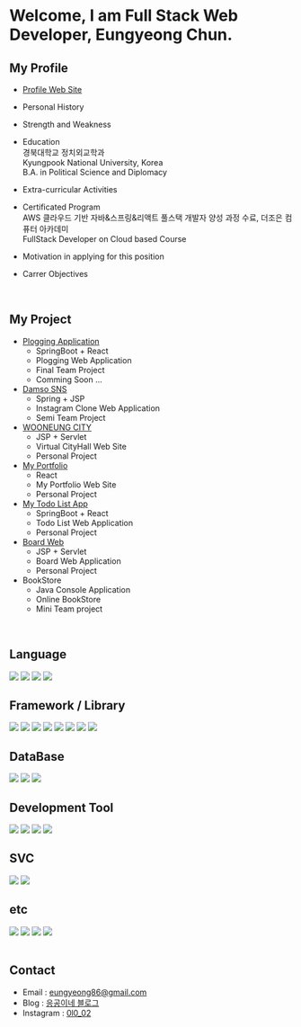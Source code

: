 # Welcome, I am Full Stack Web Developer, Eungyeong Chun.

## My Profile

- [Profile Web Site](https://)

- Personal History<br>

- Strength and Weakness<br>

- Education<br>
  경북대학교 정치외교학과<br>
  Kyungpook National University, Korea<br>
  B.A. in Political Science and Diplomacy

- Extra-curricular Activities<br>

- Certificated Program<br>
  AWS 클라우드 기반 자바&스프링&리액트 풀스택 개발자 양성 과정 수료, 더조은 컴퓨터 아카데미<br>
  FullStack Developer on Cloud based Course

- Motivation in applying for this position<br>

- Carrer Objectives<br>

<br>

## My Project

- [Plogging Application](https://)
  - SpringBoot + React
  - Plogging Web Application
  - Final Team Project
  - Comming Soon ...
- [Damso SNS](http://damso.olooe.city)
  - Spring + JSP
  - Instagram Clone Web Application
  - Semi Team Project
- [WOONEUNG CITY](https://pf.olooe.city)
  - JSP + Servlet
  - Virtual CityHall Web Site
  - Personal Project
- [My Portfolio](https://)
  - React
  - My Portfolio Web Site
  - Personal Project
- [My Todo List App](https://)
  - SpringBoot + React
  - Todo List Web Application
  - Personal Project
- [Board Web](https://)
  - JSP + Servlet
  - Board Web Application
  - Personal Project
- BookStore
  - Java Console Application
  - Online BookStore
  - Mini Team project

<br>

## Language

  <img src="https://img.shields.io/badge/java-007396?style=for-the-badge&logo=java&logoColor=white"> 
  <img src="https://img.shields.io/badge/javascript-F7DF1E?style=for-the-badge&logo=javascript&logoColor=black"> 
  <img src="https://img.shields.io/badge/html5-E34F26?style=for-the-badge&logo=html5&logoColor=white"> 
  <img src="https://img.shields.io/badge/css-1572B6?style=for-the-badge&logo=css3&logoColor=white">

<br>

## Framework / Library

  <img src="https://img.shields.io/badge/Spring MVC-6DB33F?style=for-the-badge&logo=spring&logoColor=white"> 
  <img src="https://img.shields.io/badge/Spring Boot-6DB33F?style=for-the-badge&logo=Spring Boot&logoColor=white">
  <img src="https://img.shields.io/badge/Spring Security-6DB33F?style=for-the-badge&logo=Spring Security&logoColor=white">
  <img src="https://img.shields.io/badge/react-61DAFB?style=for-the-badge&logo=react&logoColor=black"> 
  <img src="https://img.shields.io/badge/node.js-339933?style=for-the-badge&logo=Node.js&logoColor=white">
  <img src="https://img.shields.io/badge/jquery-0769AD?style=for-the-badge&logo=jquery&logoColor=white">
  <img src="https://img.shields.io/badge/bootstrap-7952B3?style=for-the-badge&logo=bootstrap&logoColor=white">
  <img src="https://img.shields.io/badge/Web Socket-000000?style=for-the-badge&logo=&logoColor=white">

<br>

## DataBase

  <img src="https://img.shields.io/badge/oracle-F80000?style=for-the-badge&logo=oracle&logoColor=white"> 
  <img src="https://img.shields.io/badge/mysql-4479A1?style=for-the-badge&logo=mysql&logoColor=white"> 
  <img src="https://img.shields.io/badge/mariaDB-003545?style=for-the-badge&logo=mariaDB&logoColor=white">

<br>

## Development Tool

  <img src="https://img.shields.io/badge/Eclipse-2C2255?style=for-the-badge&logo=Eclipse IDE&logoColor=white">
  <img src="https://img.shields.io/badge/Visual Studio Code-007ACC?style=for-the-badge&logo=Visual Studio Code&logoColor=white">
  <img src="https://img.shields.io/badge/intellijidea-000000?style=for-the-badge&logo=intellij Idea&logoColor=white">
  <img src="https://img.shields.io/badge/DBeaver-000000?style=for-the-badge&logo=&logoColor=white">

<br>

## SVC

  <img src="https://img.shields.io/badge/git-F05032?style=for-the-badge&logo=git&logoColor=white">
  <img src="https://img.shields.io/badge/subversion-809CC9?style=for-the-badge&logo=subversion&logoColor=white">

<br>

## etc

  <img src="https://img.shields.io/badge/Amazon EC2-FF9900?style=for-the-badge&logo=Amazon EC2&logoColor=white">
  <img src="https://img.shields.io/badge/cloudflare-F38020?style=for-the-badge&logo=cloudflare&logoColor=white">
  <img src="https://img.shields.io/badge/Nginx-009639?style=for-the-badge&logo=Nginx&logoColor=white">
  <img src="https://img.shields.io/badge/apache tomcat-F8DC75?style=for-the-badge&logo=apachetomcat&logoColor=white">

<br>

<br>

## Contact

- Email : eungyeong86@gmail.com
- Blog : [응공이네 블로그](https://01002log.tistory.com/)
- Instagram : [0l0_02](https://www.instagram.com/0l0_02/)
